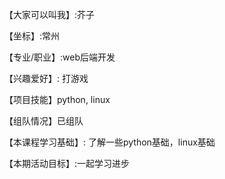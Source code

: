 【大家可以叫我】:芥子

【坐标】:常州

【专业/职业】:web后端开发

【兴趣爱好】: 打游戏

【项目技能】python, linux

【组队情况】已组队

【本课程学习基础】: 了解一些python基础，linux基础

【本期活动目标】:一起学习进步
